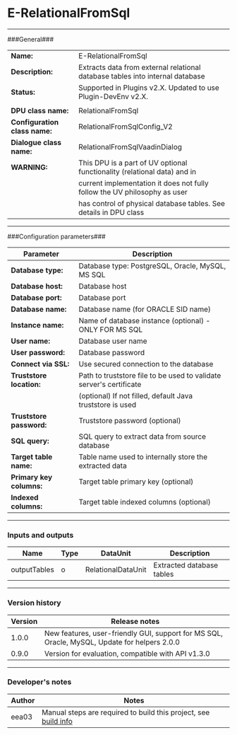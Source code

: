 # E-RelationalFromSql #
----------

###General###

|                              |                                                                             |
|------------------------------|------------------------------------------------------------------------------|
|**Name:**                     |E-RelationalFromSql                                                           |
|**Description:**              |Extracts data from external relational database tables into internal database |
|**Status:**                   |Supported in Plugins v2.X. Updated to use Plugin-DevEnv v2.X.       |
|                              |                                                                              |
|**DPU class name:**           |RelationalFromSql                                                             | 
|**Configuration class name:** |RelationalFromSqlConfig_V2                                                    |
|**Dialogue class name:**      |RelationalFromSqlVaadinDialog                                                 |
|**WARNING:**                  |This DPU is a part of UV optional functionality (relational data) and in      |
|                              |current implementation it does not fully follow the UV philosophy as user     |
|                              |has control of physical database tables. See details in DPU class             |

***

###Configuration parameters###

|Parameter                           |Description                                                              |
|------------------------------------|-------------------------------------------------------------------------|
|**Database type:**                  |Database type: PostgreSQL, Oracle, MySQL, MS SQL                         |
|**Database host:**                  |Database host                                                            |
|**Database port:**                  |Database port                                                            |
|**Database name:**                  |Database name (for ORACLE SID name)                                      |
|**Instance name:**                  |Name of database instance (optional) - ONLY FOR MS SQL                   |
|**User name:**                      |Database user name                                                       |
|**User password:**                  |Database password                                                        |
|**Connect via SSL:**                |Use secured connection to the database                                   |
|**Truststore location:**            |Path to truststore file to be used to validate server's certificate      |
|                                    |(optional) If not filled, default Java truststore is used                |
|**Truststore password:**            |Truststore password (optional)                                           |
|**SQL query:**                      |SQL query to extract data from source database                           |
|**Target table name:**              |Table name used to internally store the extracted data                   |
|**Primary key columns:**            |Target table primary key (optional)                                      |
|**Indexed columns:**                |Target table indexed columns (optional)                                  |


***

### Inputs and outputs ###

|Name           |Type           |DataUnit           |Description                                  |
|---------------|---------------|-------------------|---------------------------------------------|
|outputTables   |o              |RelationalDataUnit |Extracted database tables                    |

***

### Version history ###

|Version          |Release notes                                                                                   |
|-----------------|------------------------------------------------------------------------------------------------|
|1.0.0            |New features, user-friendly GUI, support for MS SQL, Oracle, MySQL, Update for helpers 2.0.0    |
| 0.9.0   | Version for evaluation, compatible with API v1.3.0                                                                                             |


***

### Developer's notes ###

|Author           |Notes                           |
|-----------------|--------------------------------|
|eea03            |Manual steps are required to build this project, see [build info](BUILD.md)    | 
